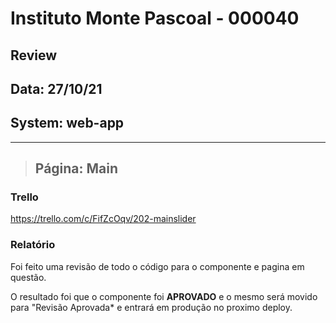 # Instituto Monte Pascoal - 000040

## **Review**
## Data: 27/10/21
## System: web-app

***

> ## Página: Main

### Trello
https://trello.com/c/FifZcOqv/202-mainslider  

### Relatório  
Foi feito uma revisão de todo o código para o componente e pagina em questão.  

O resultado foi que o componente foi **APROVADO** e o mesmo será movido para "Revisão Aprovada* e entrará em produção no proximo deploy.  

<!-- O resultado foi que a revisão foi **REPROVADA**, sendo necessário alguns ajustes para conclusão.

Segue a lista dos ajustes necessários:

- **COMPONENTE NAVBAR**
  - **Mobile**
    - Ao abrir o HeaderNav, ocorre uma quebra no layout -->
